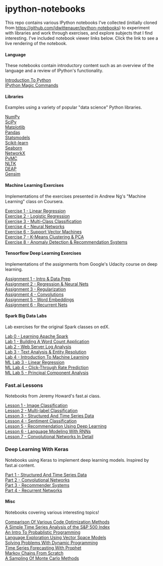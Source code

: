 ipython-notebooks
========================

This repo contains various IPython notebooks I've collected (initially cloned from https://github.com/jdwittenauer/ipython-notebooks) to experiment with libraries and work through exercises, and explore subjects that I find interesting.  I've included notebook viewer links below.  Click the link to see a live rendering of the notebook.

#### Language

These notebooks contain introductory content such as an overview of the language and a review of IPython's functionality.

<a href="http://nbviewer.ipython.org/github/ddeloss/useful-notebooks/blob/master/notebooks/language/Intro.ipynb">Introduction To Python</a><br/>
<a href="http://nbviewer.ipython.org/github/ddeloss/useful-notebooks/blob/master/notebooks/language/IPythonMagic.ipynb">IPython Magic Commands</a>

#### Libraries

Examples using a variety of popular "data science" Python libraries.

<a href="http://nbviewer.ipython.org/github/ddeloss/useful-notebooks/blob/master/notebooks/libraries/NumPy.ipynb">NumPy</a><br/>
<a href="http://nbviewer.ipython.org/github/ddeloss/useful-notebooks/blob/master/notebooks/libraries/SciPy.ipynb">SciPy</a><br/>
<a href="http://nbviewer.ipython.org/github/ddeloss/useful-notebooks/blob/master/notebooks/libraries/Matplotlib.ipynb">Matplotlib</a><br/>
<a href="http://nbviewer.ipython.org/github/ddeloss/useful-notebooks/blob/master/notebooks/libraries/Pandas.ipynb">Pandas</a><br/>
<a href="http://nbviewer.ipython.org/github/ddeloss/useful-notebooks/blob/master/notebooks/libraries/Statsmodels.ipynb">Statsmodels</a><br/>
<a href="http://nbviewer.ipython.org/github/ddeloss/useful-notebooks/blob/master/notebooks/libraries/Scikit-learn.ipynb">Scikit-learn</a><br/>
<a href="http://nbviewer.ipython.org/github/ddeloss/useful-notebooks/blob/master/notebooks/libraries/Seaborn.ipynb">Seaborn</a><br/>
<a href="http://nbviewer.ipython.org/github/ddeloss/useful-notebooks/blob/master/notebooks/libraries/NetworkX.ipynb">NetworkX</a><br/>
<a href="http://nbviewer.ipython.org/github/ddeloss/useful-notebooks/blob/master/notebooks/libraries/PyMC.ipynb">PyMC</a><br/>
<a href="http://nbviewer.ipython.org/github/ddeloss/useful-notebooks/blob/master/notebooks/libraries/NLTK.ipynb">NLTK</a><br/>
<a href="http://nbviewer.ipython.org/github/ddeloss/useful-notebooks/blob/master/notebooks/libraries/DEAP.ipynb">DEAP</a><br/>
<a href="http://nbviewer.ipython.org/github/ddeloss/useful-notebooks/blob/master/notebooks/libraries/Gensim.ipynb">Gensim</a>

#### Machine Learning Exercises

Implementations of the exercises presented in Andrew Ng's "Machine Learning" class on Coursera.

<a href="http://nbviewer.ipython.org/github/ddeloss/useful-notebooks/blob/master/notebooks/ml/ML-Exercise1.ipynb">Exercise 1 - Linear Regression</a><br/>
<a href="http://nbviewer.ipython.org/github/ddeloss/useful-notebooks/blob/master/notebooks/ml/ML-Exercise2.ipynb">Exercise 2 - Logistic Regression</a><br/>
<a href="http://nbviewer.ipython.org/github/ddeloss/useful-notebooks/blob/master/notebooks/ml/ML-Exercise3.ipynb">Exercise 3 - Multi-Class Classification</a><br/>
<a href="http://nbviewer.ipython.org/github/ddeloss/useful-notebooks/blob/master/notebooks/ml/ML-Exercise4.ipynb">Exercise 4 - Neural Networks</a><br/>
<a href="http://nbviewer.ipython.org/github/ddeloss/useful-notebooks/blob/master/notebooks/ml/ML-Exercise6.ipynb">Exercise 6 - Support Vector Machines</a><br/>
<a href="http://nbviewer.ipython.org/github/ddeloss/useful-notebooks/blob/master/notebooks/ml/ML-Exercise7.ipynb">Exercise 7 - K-Means Clustering & PCA</a><br/>
<a href="http://nbviewer.ipython.org/github/ddeloss/useful-notebooks/blob/master/notebooks/ml/ML-Exercise8.ipynb">Exercise 8 - Anomaly Detection & Recommendation Systems</a>

#### Tensorflow Deep Learning Exercises

Implementations of the assignments from Google's Udacity course on deep learning.

<a href="http://nbviewer.ipython.org/github/ddeloss/useful-notebooks/blob/master/notebooks/tensorflow/Tensorflow-1-NotMNIST.ipynb">Assignment 1 - Intro & Data Prep</a><br/>
<a href="http://nbviewer.ipython.org/github/ddeloss/useful-notebooks/blob/master/notebooks/tensorflow/Tensorflow-2-FullyConnected.ipynb">Assignment 2 - Regression & Neural Nets</a><br/>
<a href="http://nbviewer.ipython.org/github/ddeloss/useful-notebooks/blob/master/notebooks/tensorflow/Tensorflow-3-Regularization.ipynb">Assignment 3 - Regularization</a><br/>
<a href="http://nbviewer.ipython.org/github/ddeloss/useful-notebooks/blob/master/notebooks/tensorflow/Tensorflow-4-Convolutions.ipynb">Assignment 4 - Convolutions</a><br/>
<a href="http://nbviewer.ipython.org/github/ddeloss/useful-notebooks/blob/master/notebooks/tensorflow/Tensorflow-5-Word2Vec.ipynb">Assignment 5 - Word Embeddings</a><br/>
<a href="http://nbviewer.ipython.org/github/ddeloss/useful-notebooks/blob/master/notebooks/tensorflow/Tensorflow-6-LSTM.ipynb">Assignment 6 - Recurrent Nets</a>

#### Spark Big Data Labs

Lab exercises for the original Spark classes on edX.

<a href="http://nbviewer.ipython.org/github/ddeloss/useful-notebooks/blob/master/notebooks/spark/Spark-Lab0-Tutorial.ipynb">Lab 0 - Learning Apache Spark</a><br/>
<a href="http://nbviewer.ipython.org/github/ddeloss/useful-notebooks/blob/master/notebooks/spark/Spark-Lab1-WordCount.ipynb">Lab 1 - Building A Word Count Application</a><br/>
<a href="http://nbviewer.ipython.org/github/ddeloss/useful-notebooks/blob/master/notebooks/spark/Spark-Lab2-ApacheLog.ipynb">Lab 2 - Web Server Log Analysis</a><br/>
<a href="http://nbviewer.ipython.org/github/ddeloss/useful-notebooks/blob/master/notebooks/spark/Spark-Lab3-EntityResolution.ipynb">Lab 3 - Text Analysis & Entity Resolution</a><br/>
<a href="http://nbviewer.ipython.org/github/ddeloss/useful-notebooks/blob/master/notebooks/spark/Spark-Lab4-MachineLearning.ipynb">Lab 4 - Introduction To Machine Learning</a><br/>
<a href="http://nbviewer.ipython.org/github/ddeloss/useful-notebooks/blob/master/notebooks/spark/Spark-ML-Lab3-LinearRegression.ipynb">ML Lab 3 - Linear Regression</a><br/>
<a href="http://nbviewer.ipython.org/github/ddeloss/useful-notebooks/blob/master/notebooks/spark/Spark-ML-Lab4-CriteoPrediction.ipynb">ML Lab 4 - Click-Through Rate Prediction</a><br/>
<a href="http://nbviewer.ipython.org/github/ddeloss/useful-notebooks/blob/master/notebooks/spark/Spark-ML-Lab5-NeuroPCA.ipynb">ML Lab 5 - Principal Component Analysis</a>

### Fast.ai Lessons

Notebooks from Jeremy Howard's fast.ai class.

<a href="http://nbviewer.ipython.org/github/ddeloss/useful-notebooks/blob/master/notebooks/fastai/Fastai-Lesson1.ipynb">Lesson 1 - Image Classification</a><br/>
<a href="http://nbviewer.ipython.org/github/ddeloss/useful-notebooks/blob/master/notebooks/fastai/Fastai-Lesson2.ipynb">Lesson 2 - Multi-label Classification</a><br/>
<a href="http://nbviewer.ipython.org/github/ddeloss/useful-notebooks/blob/master/notebooks/fastai/Fastai-Lesson3.ipynb">Lesson 3 - Structured And Time Series Data</a><br/>
<a href="http://nbviewer.ipython.org/github/ddeloss/useful-notebooks/blob/master/notebooks/fastai/Fastai-Lesson4.ipynb">Lesson 4 - Sentiment Classification</a><br/>
<a href="http://nbviewer.ipython.org/github/ddeloss/useful-notebooks/blob/master/notebooks/fastai/Fastai-Lesson5.ipynb">Lesson 5 - Recommendation Using Deep Learning</a><br/>
<a href="http://nbviewer.ipython.org/github/ddeloss/useful-notebooks/blob/master/notebooks/fastai/Fastai-Lesson6.ipynb">Lesson 6 - Language Modeling With RNNs</a><br/>
<a href="http://nbviewer.ipython.org/github/ddeloss/useful-notebooks/blob/master/notebooks/fastai/Fastai-Lesson7.ipynb">Lesson 7 - Convolutional Networks In Detail</a>

### Deep Learning With Keras

Notebooks using Keras to implement deep learning models.  Inspired by fast.ai content.

<a href="http://nbviewer.ipython.org/github/ddeloss/useful-notebooks/blob/master/notebooks/keras/StructuredTimeSeries.ipynb">Part 1 - Structured And Time Series Data</a><br/>
<a href="http://nbviewer.ipython.org/github/ddeloss/useful-notebooks/blob/master/notebooks/keras/ConvolutionalNetworks.ipynb">Part 2 - Convolutional Networks</a><br/>
<a href="http://nbviewer.ipython.org/github/ddeloss/useful-notebooks/blob/master/notebooks/keras/RecommenderSystems.ipynb">Part 3 - Recommender Systems</a><br/>
<a href="http://nbviewer.ipython.org/github/ddeloss/useful-notebooks/blob/master/notebooks/keras/RecurrentNetworks.ipynb">Part 4 - Recurrent Networks</a>

#### Misc

Notebooks covering various interesting topics!

<a href="http://nbviewer.ipython.org/github/ddeloss/useful-notebooks/blob/master/notebooks/misc/CodeOptimization.ipynb">Comparison Of Various Code Optimization Methods</a><br/>
<a href="http://nbviewer.ipython.org/github/ddeloss/useful-notebooks/blob/master/notebooks/misc/TimeSeriesStockAnalysis.ipynb">A Simple Time Series Analysis of the S&P 500 Index</a><br/>
<a href="http://nbviewer.ipython.org/github/ddeloss/useful-notebooks/blob/master/notebooks/misc/ProbablisticProgramming.ipynb">An Intro To Probablistic Programming</a><br/>
<a href="http://nbviewer.ipython.org/github/ddeloss/useful-notebooks/blob/master/notebooks/misc/LanguageVectors.ipynb">Language Exploration Using Vector Space Models</a><br/>
<a href="http://nbviewer.ipython.org/github/ddeloss/useful-notebooks/blob/master/notebooks/misc/DynamicProgramming.ipynb">Solving Problems With Dynamic Programming</a><br/>
<a href="http://nbviewer.ipython.org/github/ddeloss/useful-notebooks/blob/master/notebooks/misc/ProphetForecasting.ipynb">Time Series Forecasting With Prophet</a><br/>
<a href="http://nbviewer.ipython.org/github/ddeloss/useful-notebooks/blob/master/notebooks/misc/MarkovChains.ipynb">Markov Chains From Scratch</a><br/>
<a href="http://nbviewer.ipython.org/github/ddeloss/useful-notebooks/blob/master/notebooks/misc/MonteCarlo.ipynb">A Sampling Of Monte Carlo Methods</a>
